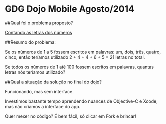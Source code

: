 GDG Dojo Mobile Agosto/2014
===========================

##Qual foi o problema proposto?

[Contando as letras dos números](http://dojopuzzles.com/problemas/exibe/contando-as-letras-dos-numeros/)

##Resumo do problema:

Se os números de 1 a 5 fossem escritos em palavras: um, dois, três, quatro, cinco, então teríamos utilizado 2 + 4 + 4 + 6 + 5 = 21 letras no total.

Se todos os números de 1 até 100 fossem escritos em palavras, quantas letras nós teríamos utilizado?

##Qual a situação da solução no final do dojo?

Funcionando, mas sem interface.

Investimos bastante tempo aprendendo nuances de Objective-C e Xcode, mas não criamos a interface do app.

Quer mexer no código? É bem fácil, só clicar em Fork e brincar!
